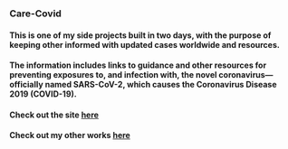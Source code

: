 ### Care-Covid

#### This is one of my side projects built in two days, with the purpose of keeping other informed with updated cases worldwide and resources.

#### The information includes links to guidance and other resources for preventing exposures to, and infection with, the novel coronavirus—officially named SARS-CoV-2, which causes the Coronavirus Disease 2019 (COVID-19).

#### Check out the site [here](https://care-covid.herokuapp.com/)

#### Check out my other works [here](https://johnlwin.info/)

